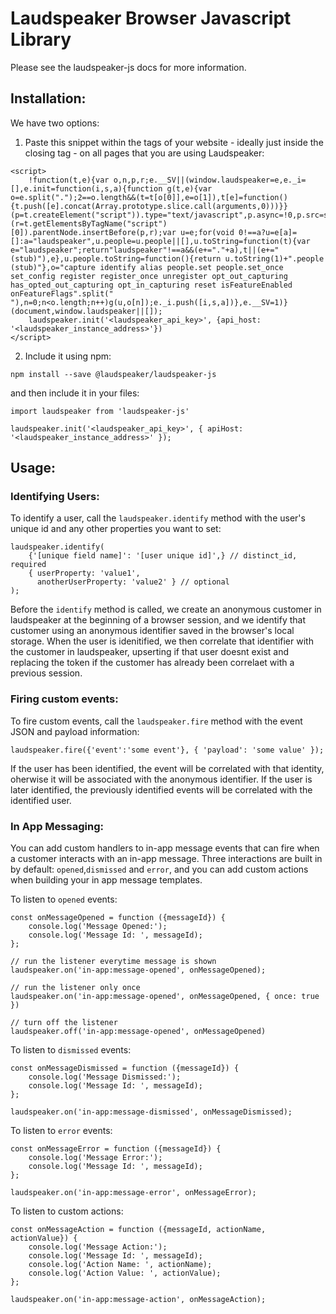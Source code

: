 # Laudspeaker Browser Javascript Library

Please see the laudspeaker-js docs for more information.

## Installation:

We have two options:

1. Paste this snippet within the <head> tags of your website - ideally just inside the closing </head> tag - on all pages that you are using Laudspeaker:

```
<script>
    !function(t,e){var o,n,p,r;e.__SV||(window.laudspeaker=e,e._i=[],e.init=function(i,s,a){function g(t,e){var o=e.split(".");2==o.length&&(t=t[o[0]],e=o[1]),t[e]=function(){t.push([e].concat(Array.prototype.slice.call(arguments,0)))}}(p=t.createElement("script")).type="text/javascript",p.async=!0,p.src=s.api_host+"/static/array.js",(r=t.getElementsByTagName("script")[0]).parentNode.insertBefore(p,r);var u=e;for(void 0!==a?u=e[a]=[]:a="laudspeaker",u.people=u.people||[],u.toString=function(t){var e="laudspeaker";return"laudspeaker"!==a&&(e+="."+a),t||(e+=" (stub)"),e},u.people.toString=function(){return u.toString(1)+".people (stub)"},o="capture identify alias people.set people.set_once set_config register register_once unregister opt_out_capturing has_opted_out_capturing opt_in_capturing reset isFeatureEnabled onFeatureFlags".split(" "),n=0;n<o.length;n++)g(u,o[n]);e._i.push([i,s,a])},e.__SV=1)}(document,window.laudspeaker||[]);
    laudspeaker.init('<laudspeaker_api_key>', {api_host: '<laudspeaker_instance_address>'})
</script>
```

2. Include it using npm:

```
npm install --save @laudspeaker/laudspeaker-js
```

and then include it in your files:

```
import laudspeaker from 'laudspeaker-js'

laudspeaker.init('<laudspeaker_api_key>', { apiHost: '<laudspeaker_instance_address>' });
```

## Usage:

### Identifying Users:

To identify a user, call the `laudspeaker.identify` method with the user's unique id and any other properties you want to set:

```
laudspeaker.identify(
    {'[unique field name]': '[user unique id]',} // distinct_id, required
    { userProperty: 'value1',
      anotherUserProperty: 'value2' } // optional
);
```

Before the `identify` method is called, we create an anonymous customer in laudspeaker at the beginning of a browser session, and we identify that customer using an anonymous identifier saved in the browser's local storage. When the user is idenitified, we then correlate that identifier with the customer in laudspeaker, upserting if that user doesnt exist and replacing the token if the customer has already been correlaet with a previous session.

### Firing custom events:

To fire custom events, call the `laudspeaker.fire` method with the event JSON and payload information:

```
laudspeaker.fire({'event':'some event'}, { 'payload': 'some value' });
```

If the user has been identified, the event will be correlated with that identity, oherwise it will be associated with the anonymous identifier. If the user is later identified, the previously identified events will be correlated with the identified user.

### In App Messaging:

You can add custom handlers to in-app message events that can fire when a customer interacts with an in-app message. Three interactions are built in by default: `opened`,`dismissed` and `error`, and you can add custom actions when building your in app message templates.

To listen to `opened` events:

```
const onMessageOpened = function ({messageId}) {
    console.log('Message Opened:');
    console.log('Message Id: ', messageId);
};

// run the listener everytime message is shown
laudspeaker.on('in-app:message-opened', onMessageOpened);

// run the listener only once
laudspeaker.on('in-app:message-opened', onMessageOpened, { once: true })

// turn off the listener
laudspeaker.off('in-app:message-opened', onMessageOpened)
```

To listen to `dismissed` events:

```
const onMessageDismissed = function ({messageId}) {
    console.log('Message Dismissed:');
    console.log('Message Id: ', messageId);
};

laudspeaker.on('in-app:message-dismissed', onMessageDismissed);
```

To listen to `error` events:

```
const onMessageError = function ({messageId}) {
    console.log('Message Error:');
    console.log('Message Id: ', messageId);
};

laudspeaker.on('in-app:message-error', onMessageError);
```

To listen to custom actions:

```
const onMessageAction = function ({messageId, actionName, actionValue}) {
    console.log('Message Action:');
    console.log('Message Id: ', messageId);
    console.log('Action Name: ', actionName);
    console.log('Action Value: ', actionValue);
};

laudspeaker.on('in-app:message-action', onMessageAction);
```
